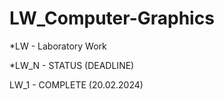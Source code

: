 # LW_Computer-Graphics
*LW - Laboratory Work

*LW_N - STATUS (DEADLINE)

LW_1 - COMPLETE (20.02.2024)


